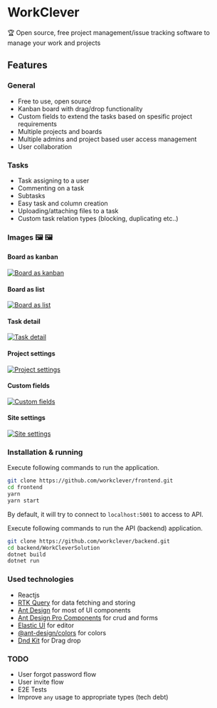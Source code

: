 # WorkClever

🏆 Open source, free project management/issue tracking software to manage your work and projects

## Features

### General

- Free to use, open source
- Kanban board with drag/drop functionality
- Custom fields to extend the tasks based on spesific project requirements
- Multiple projects and boards
- Multiple admins and project based user access management
- User collaboration

### Tasks

- Task assigning to a user
- Commenting on a task
- Subtasks
- Easy task and column creation
- Uploading/attaching files to a task
- Custom task relation types (blocking, duplicating etc..)

### Images 🖼️ 🖼️

#### Board as kanban

[![Board as kanban](https://i.gyazo.com/2ec089944b9100aabfe5a233a8d51938.gif)](https://gyazo.com/2ec089944b9100aabfe5a233a8d51938)

#### Board as list

[![Board as list](https://i.gyazo.com/dac0f47e0bafb8351de72d5ad627bfaf.gif)](https://gyazo.com/dac0f47e0bafb8351de72d5ad627bfaf)

#### Task detail

[![Task detail](https://i.gyazo.com/94f1bc47ffc17c09a2a9c8143986cadc.png)](https://gyazo.com/94f1bc47ffc17c09a2a9c8143986cadc)

#### Project settings

[![Project settings](https://i.gyazo.com/f3cced6ca6f23baae065a59e6bceb38b.gif)](https://gyazo.com/f3cced6ca6f23baae065a59e6bceb38b)

#### Custom fields

[![Custom fields](https://i.gyazo.com/6d3f0e4a7e405277f919b8336f83f7b5.png)](https://gyazo.com/6d3f0e4a7e405277f919b8336f83f7b5)

#### Site settings

[![Site settings](https://i.gyazo.com/62dcf740f2e6616108d17465943eb387.gif)](https://gyazo.com/62dcf740f2e6616108d17465943eb387)

### Installation & running

Execute following commands to run the application.

```bash
git clone https://github.com/workclever/frontend.git
cd frontend
yarn
yarn start

```

By default, it will try to connect to `localhost:5001` to access to API.

Execute following commands to run the API (backend) application.

```bash
git clone https://github.com/workclever/backend.git
cd backend/WorkCleverSolution
dotnet build
dotnet run
```

### Used technologies

- Reactjs
- [RTK Query](https://redux-toolkit.js.org/rtk-query/overview) for data fetching and storing
- [Ant Design](https://ant.design) for most of UI components
- [Ant Design Pro Components](https://procomponents.ant.design) for crud and forms
- [Elastic UI](https://elastic.github.io/eui/#/) for editor
- [@ant-design/colors](https://npmjs.com/package/@ant-design/colors) for colors
- [Dnd Kit](https://github.com/clauderic/dnd-kit) for Drag drop

### TODO

- User forgot password flow
- User invite flow
- E2E Tests
- Improve `any` usage to appropriate types (tech debt)
